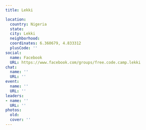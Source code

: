 ```yaml
---
title: Lekki

location:
  country: Nigeria
  state: 
  city: Lekki
  neighborhood: 
  coordinates: 6.360679, 4.833312
  plusCode: ''
social:
  name: Facebook
  URL: https://www.facebook.com/groups/free.code.camp.lekki
chat:
  name: ''
  URL: ''
event:
  name: ''
  URL: ''
leaders:
- name: ''
  URL: ''
photos:
  old: 
  cover: ''
---
```

